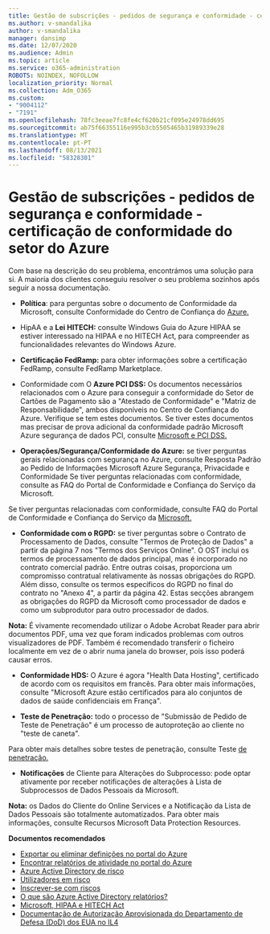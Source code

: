 ```yaml
---
title: Gestão de subscrições - pedidos de segurança e conformidade - certificação de conformidade do setor do Azure
ms.author: v-smandalika
author: v-smandalika
manager: dansimp
ms.date: 12/07/2020
ms.audience: Admin
ms.topic: article
ms.service: o365-administration
ROBOTS: NOINDEX, NOFOLLOW
localization_priority: Normal
ms.collection: Adm_O365
ms.custom:
- "9004112"
- "7191"
ms.openlocfilehash: 78fc3eeae7fc8fe4cf620b21cf095e24978dd695
ms.sourcegitcommit: ab75f66355116e995b3cb5505465b31989339e28
ms.translationtype: MT
ms.contentlocale: pt-PT
ms.lasthandoff: 08/13/2021
ms.locfileid: "58328301"
---
```

# <a name="subscription-management---security-and-compliance-requests---azure-industry-compliance-accreditation"></a>Gestão de subscrições - pedidos de segurança e conformidade - certificação de conformidade do setor do Azure

Com base na descrição do seu problema, encontrámos uma solução para si. A maioria dos clientes conseguiu resolver o seu problema sozinhos após seguir a nossa documentação.

- **Política**: para perguntas sobre o documento de Conformidade da Microsoft, consulte Conformidade do Centro de Confiança do [Azure.](https://docs.microsoft.com/compliance/regulatory/offering-SOC)

- HipAA e a **Lei HITECH:** consulte Windows Guia do Azure HIPAA se estiver interessado na HIPAA e no HITECH Act, para compreender as funcionalidades relevantes do Windows Azure.

- **Certificação FedRamp:** para obter informações sobre a certificação FedRamp, consulte FedRamp Marketplace.

- Conformidade com O **Azure PCI DSS:** Os documentos necessários relacionados com o Azure para conseguir a conformidade do Setor de Cartões de Pagamento são a "Atestado de Conformidade" e "Matriz de Responsabilidade", ambos disponíveis no Centro de Confiança do Azure. Verifique se tem estes documentos. Se tiver estes documentos mas precisar de prova adicional da conformidade padrão Microsoft Azure segurança de dados PCI, consulte [Microsoft e PCI DSS.](https://docs.microsoft.com/compliance/regulatory/offering-PCI-DSS)

- **Operações/Segurança/Conformidade do Azure:** se tiver perguntas gerais relacionadas com segurança no Azure, consulte Resposta Padrão ao Pedido de Informações Microsoft Azure Segurança, Privacidade e Conformidade Se tiver perguntas relacionadas com conformidade, consulte as FAQ do Portal de Conformidade e Confiança do Serviço da Microsoft.

Se tiver perguntas relacionadas com conformidade, consulte FAQ do Portal de Conformidade e Confiança do Serviço da [Microsoft.](https://www.microsoft.com/trust-center/compliance/compliance-overview)

- **Conformidade com o RGPD:** se tiver perguntas sobre o Contrato de Processamento de Dados, consulte "Termos de Proteção de Dados" a partir da página 7 nos "Termos dos Serviços Online". O OST inclui os termos de processamento de dados principal, mas é incorporado no contrato comercial padrão. Entre outras coisas, proporciona um compromisso contratual relativamente às nossas obrigações do RGPD. Além disso, consulte os termos específicos do RGPD no final do contrato no "Anexo 4", a partir da página 42. Estas secções abrangem as obrigações do RGPD da Microsoft como processador de dados e como um subprodutor para outro processador de dados.

**Nota:** É vivamente recomendado utilizar o Adobe Acrobat Reader para abrir documentos PDF, uma vez que foram indicados problemas com outros visualizadores de PDF. Também é recomendado transferir o ficheiro localmente em vez de o abrir numa janela do browser, pois isso poderá causar erros.

- **Conformidade HDS:** O Azure é agora "Health Data Hosting", certificado de acordo com os requisitos em francês. Para obter mais informações, consulte "Microsoft Azure estão certificados para alo conjuntos de dados de saúde confidenciais em França".

- **Teste de Penetração:** todo o processo de "Submissão de Pedido de Teste de Penetração" é um processo de autoproteção ao cliente no "teste de caneta".

Para obter mais detalhes sobre testes de penetração, consulte Teste [de penetração.](https://docs.microsoft.com/azure/security/fundamentals/pen-testing)

- **Notificações** de Cliente para Alterações do Subprocesso: pode optar ativamente por receber notificações de alterações à Lista de Subprocessos de Dados Pessoais da Microsoft.

**Nota:** os Dados do Cliente do Online Services e a Notificação da Lista de Dados Pessoais são totalmente automatizados. Para obter mais informações, consulte Recursos Microsoft Data Protection Resources.

**Documentos recomendados**

- [Exportar ou eliminar definições no portal do Azure](https://docs.microsoft.com/azure/azure-portal/set-preferences)
- [Encontrar relatórios de atividade no portal do Azure](https://docs.microsoft.com/azure/active-directory/reports-monitoring/howto-find-activity-reports)
- [Azure Active Directory de risco](https://docs.microsoft.com/azure/active-directory/identity-protection/overview-identity-protection)
- [Utilizadores em risco](https://docs.microsoft.com/azure/active-directory/identity-protection/overview-identity-protection)
- [Inscrever-se com riscos](https://docs.microsoft.com/azure/active-directory/identity-protection/overview-identity-protection)
- [O que são Azure Active Directory relatórios?](https://docs.microsoft.com/azure/active-directory/reports-monitoring/overview-reports)
- [Microsoft, HIPAA e HITECH Act](https://docs.microsoft.com/compliance/regulatory/offering-hipaa-hitech)
- [Documentação de Autorização Aprovisionada do Departamento de Defesa (DoD) dos EUA no IL4](https://docs.microsoft.com/compliance/regulatory/offering-DoD-DISA-L2-L4-L5)













